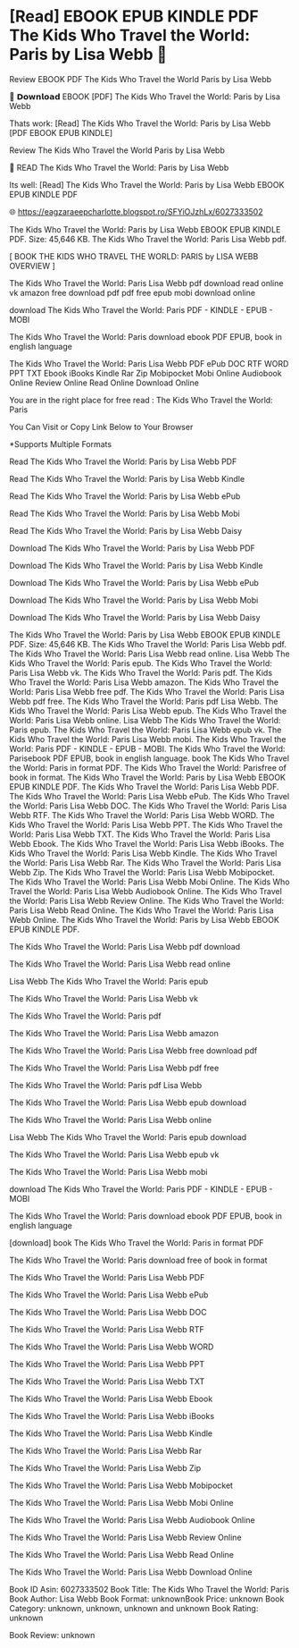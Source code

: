 # [Read] EBOOK EPUB KINDLE PDF The Kids Who Travel the World: Paris by  Lisa Webb 🧡
Review EBOOK PDF The Kids Who Travel the World Paris by Lisa Webb

💜 𝗗𝗼𝘄𝗻𝗹𝗼𝗮𝗱 EBOOK [PDF] The Kids Who Travel the World: Paris by Lisa Webb

Thats work: [Read] The Kids Who Travel the World: Paris by Lisa Webb [PDF EBOOK EPUB KINDLE]


Review The Kids Who Travel the World Paris by Lisa Webb

🧡 READ The Kids Who Travel the World: Paris by Lisa Webb

Its well: [Read] The Kids Who Travel the World: Paris by Lisa Webb EBOOK EPUB KINDLE PDF



🌐 https://eagzaraeepcharlotte.blogspot.ro/SFYiOJzhLx/6027333502



The Kids Who Travel the World: Paris by Lisa Webb EBOOK EPUB KINDLE PDF. Size: 45,646 KB. The Kids Who Travel the World: Paris Lisa Webb pdf.

[ BOOK THE KIDS WHO TRAVEL THE WORLD: PARIS by LISA WEBB OVERVIEW ]

The Kids Who Travel the World: Paris Lisa Webb pdf download read online vk amazon free download pdf pdf free epub mobi download online

download The Kids Who Travel the World: Paris PDF - KINDLE - EPUB - MOBI

The Kids Who Travel the World: Paris download ebook PDF EPUB, book in english language

The Kids Who Travel the World: Paris Lisa Webb PDF ePub DOC RTF WORD PPT TXT Ebook iBooks Kindle Rar Zip Mobipocket Mobi Online Audiobook Online Review Online Read Online Download Online

You are in the right place for free read : The Kids Who Travel the World: Paris

You Can Visit or Copy Link Below to Your Browser

*Supports Multiple Formats

Read The Kids Who Travel the World: Paris by Lisa Webb PDF

Read The Kids Who Travel the World: Paris by Lisa Webb Kindle

Read The Kids Who Travel the World: Paris by Lisa Webb ePub

Read The Kids Who Travel the World: Paris by Lisa Webb Mobi

Read The Kids Who Travel the World: Paris by Lisa Webb Daisy

Download The Kids Who Travel the World: Paris by Lisa Webb PDF

Download The Kids Who Travel the World: Paris by Lisa Webb Kindle

Download The Kids Who Travel the World: Paris by Lisa Webb ePub

Download The Kids Who Travel the World: Paris by Lisa Webb Mobi

Download The Kids Who Travel the World: Paris by Lisa Webb Daisy

The Kids Who Travel the World: Paris by Lisa Webb EBOOK EPUB KINDLE PDF. Size: 45,646 KB. The Kids Who Travel the World: Paris Lisa Webb pdf. The Kids Who Travel the World: Paris Lisa Webb read online. Lisa Webb The Kids Who Travel the World: Paris epub. The Kids Who Travel the World: Paris Lisa Webb vk. The Kids Who Travel the World: Paris pdf. The Kids Who Travel the World: Paris Lisa Webb amazon. The Kids Who Travel the World: Paris Lisa Webb free pdf. The Kids Who Travel the World: Paris Lisa Webb pdf free. The Kids Who Travel the World: Paris pdf Lisa Webb. The Kids Who Travel the World: Paris Lisa Webb epub. The Kids Who Travel the World: Paris Lisa Webb online. Lisa Webb The Kids Who Travel the World: Paris epub. The Kids Who Travel the World: Paris Lisa Webb epub vk. The Kids Who Travel the World: Paris Lisa Webb mobi. The Kids Who Travel the World: Paris PDF - KINDLE - EPUB - MOBI. The Kids Who Travel the World: Parisebook PDF EPUB, book in english language. book The Kids Who Travel the World: Paris in format PDF. The Kids Who Travel the World: Parisfree of book in format. The Kids Who Travel the World: Paris by Lisa Webb EBOOK EPUB KINDLE PDF. The Kids Who Travel the World: Paris Lisa Webb PDF. The Kids Who Travel the World: Paris Lisa Webb ePub. The Kids Who Travel the World: Paris Lisa Webb DOC. The Kids Who Travel the World: Paris Lisa Webb RTF. The Kids Who Travel the World: Paris Lisa Webb WORD. The Kids Who Travel the World: Paris Lisa Webb PPT. The Kids Who Travel the World: Paris Lisa Webb TXT. The Kids Who Travel the World: Paris Lisa Webb Ebook. The Kids Who Travel the World: Paris Lisa Webb iBooks. The Kids Who Travel the World: Paris Lisa Webb Kindle. The Kids Who Travel the World: Paris Lisa Webb Rar. The Kids Who Travel the World: Paris Lisa Webb Zip. The Kids Who Travel the World: Paris Lisa Webb Mobipocket. The Kids Who Travel the World: Paris Lisa Webb Mobi Online. The Kids Who Travel the World: Paris Lisa Webb Audiobook Online. The Kids Who Travel the World: Paris Lisa Webb Review Online. The Kids Who Travel the World: Paris Lisa Webb Read Online. The Kids Who Travel the World: Paris Lisa Webb Online. The Kids Who Travel the World: Paris by Lisa Webb EBOOK EPUB KINDLE PDF.

The Kids Who Travel the World: Paris Lisa Webb pdf download

The Kids Who Travel the World: Paris Lisa Webb read online

Lisa Webb The Kids Who Travel the World: Paris epub

The Kids Who Travel the World: Paris Lisa Webb vk

The Kids Who Travel the World: Paris pdf

The Kids Who Travel the World: Paris Lisa Webb amazon

The Kids Who Travel the World: Paris Lisa Webb free download pdf

The Kids Who Travel the World: Paris Lisa Webb pdf free

The Kids Who Travel the World: Paris pdf Lisa Webb

The Kids Who Travel the World: Paris Lisa Webb epub download

The Kids Who Travel the World: Paris Lisa Webb online

Lisa Webb The Kids Who Travel the World: Paris epub download

The Kids Who Travel the World: Paris Lisa Webb epub vk

The Kids Who Travel the World: Paris Lisa Webb mobi

download The Kids Who Travel the World: Paris PDF - KINDLE - EPUB - MOBI

The Kids Who Travel the World: Paris download ebook PDF EPUB, book in english language

[download] book The Kids Who Travel the World: Paris in format PDF

The Kids Who Travel the World: Paris download free of book in format

The Kids Who Travel the World: Paris Lisa Webb PDF

The Kids Who Travel the World: Paris Lisa Webb ePub

The Kids Who Travel the World: Paris Lisa Webb DOC

The Kids Who Travel the World: Paris Lisa Webb RTF

The Kids Who Travel the World: Paris Lisa Webb WORD

The Kids Who Travel the World: Paris Lisa Webb PPT

The Kids Who Travel the World: Paris Lisa Webb TXT

The Kids Who Travel the World: Paris Lisa Webb Ebook

The Kids Who Travel the World: Paris Lisa Webb iBooks

The Kids Who Travel the World: Paris Lisa Webb Kindle

The Kids Who Travel the World: Paris Lisa Webb Rar

The Kids Who Travel the World: Paris Lisa Webb Zip

The Kids Who Travel the World: Paris Lisa Webb Mobipocket

The Kids Who Travel the World: Paris Lisa Webb Mobi Online

The Kids Who Travel the World: Paris Lisa Webb Audiobook Online

The Kids Who Travel the World: Paris Lisa Webb Review Online

The Kids Who Travel the World: Paris Lisa Webb Read Online

The Kids Who Travel the World: Paris Lisa Webb Download Online

Book ID Asin: 6027333502
Book Title: The Kids Who Travel the World: Paris
Book Author: Lisa Webb
Book Format: unknownBook Price: unknown
Book Category: unknown, unknown, unknown and unknown
Book Rating: unknown

Book Review: unknown
